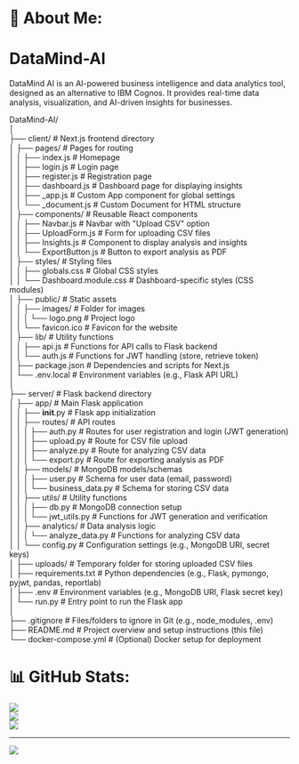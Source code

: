 # 💫 About Me:

# DataMind-AI
DataMind AI is an AI-powered business intelligence and data analytics tool, designed as an alternative to IBM Cognos. It provides real-time data analysis, visualization, and AI-driven insights for businesses.



DataMind-AI/<br>│<br>├── client/                     # Next.js frontend directory<br>│   ├── pages/                  # Pages for routing<br>│   │   ├── index.js            # Homepage<br>│   │   ├── login.js            # Login page<br>│   │   ├── register.js         # Registration page<br>│   │   ├── dashboard.js        # Dashboard page for displaying insights<br>│   │   ├── _app.js             # Custom App component for global settings<br>│   │   └── _document.js        # Custom Document for HTML structure<br>│   ├── components/             # Reusable React components<br>│   │   ├── Navbar.js           # Navbar with "Upload CSV" option<br>│   │   ├── UploadForm.js       # Form for uploading CSV files<br>│   │   ├── Insights.js         # Component to display analysis and insights<br>│   │   └── ExportButton.js     # Button to export analysis as PDF<br>│   ├── styles/                 # Styling files<br>│   │   ├── globals.css         # Global CSS styles<br>│   │   └── Dashboard.module.css # Dashboard-specific styles (CSS modules)<br>│   ├── public/                 # Static assets<br>│   │   ├── images/             # Folder for images<br>│   │   │   └── logo.png        # Project logo<br>│   │   └── favicon.ico         # Favicon for the website<br>│   ├── lib/                    # Utility functions<br>│   │   ├── api.js              # Functions for API calls to Flask backend<br>│   │   └── auth.js             # Functions for JWT handling (store, retrieve token)<br>│   ├── package.json            # Dependencies and scripts for Next.js<br>│   └── .env.local              # Environment variables (e.g., Flask API URL)<br>│<br>├── server/                     # Flask backend directory<br>│   ├── app/                    # Main Flask application<br>│   │   ├── __init__.py         # Flask app initialization<br>│   │   ├── routes/             # API routes<br>│   │   │   ├── auth.py         # Routes for user registration and login (JWT generation)<br>│   │   │   ├── upload.py       # Route for CSV file upload<br>│   │   │   ├── analyze.py      # Route for analyzing CSV data<br>│   │   │   └── export.py       # Route for exporting analysis as PDF<br>│   │   ├── models/             # MongoDB models/schemas<br>│   │   │   ├── user.py         # Schema for user data (email, password)<br>│   │   │   └── business_data.py # Schema for storing CSV data<br>│   │   ├── utils/              # Utility functions<br>│   │   │   ├── db.py           # MongoDB connection setup<br>│   │   │   └── jwt_utils.py    # Functions for JWT generation and verification<br>│   │   ├── analytics/          # Data analysis logic<br>│   │   │   └── analyze_data.py # Functions for analyzing CSV data<br>│   │   └── config.py           # Configuration settings (e.g., MongoDB URI, secret keys)<br>│   ├── uploads/                # Temporary folder for storing uploaded CSV files<br>│   ├── requirements.txt        # Python dependencies (e.g., Flask, pymongo, pyjwt, pandas, reportlab)<br>│   ├── .env                    # Environment variables (e.g., MongoDB URI, Flask secret key)<br>│   └── run.py                  # Entry point to run the Flask app<br>│<br>├── .gitignore                  # Files/folders to ignore in Git (e.g., node_modules, .env)<br>├── README.md                   # Project overview and setup instructions (this file)<br>└── docker-compose.yml          # (Optional) Docker setup for deployment

# 📊 GitHub Stats:
![](https://github-readme-stats.vercel.app/api?username=Hh&theme=dark&hide_border=false&include_all_commits=false&count_private=false)<br/>
![](https://nirzak-streak-stats.vercel.app/?user=Hh&theme=dark&hide_border=false)<br/>
![](https://github-readme-stats.vercel.app/api/top-langs/?username=Hh&theme=dark&hide_border=false&include_all_commits=false&count_private=false&layout=compact)

---
[![](https://visitcount.itsvg.in/api?id=Hh&icon=0&color=0)](https://visitcount.itsvg.in)

<!-- Proudly created with GPRM ( https://gprm.itsvg.in ) -->
